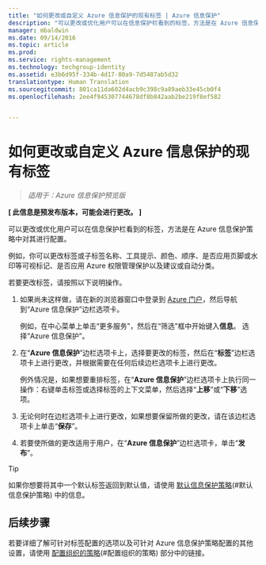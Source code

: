 ```yaml
---
title: "如何更改或自定义 Azure 信息保护的现有标签 | Azure 信息保护"
description: "可以更改或优化用户可以在信息保护栏看到的标签，方法是在 Azure 信息保护策略中对其进行配置。"
manager: mbaldwin
ms.date: 09/14/2016
ms.topic: article
ms.prod: 
ms.service: rights-management
ms.technology: techgroup-identity
ms.assetid: e3b6d95f-334b-4d17-80a9-7d5487ab5d32
translationtype: Human Translation
ms.sourcegitcommit: 801ca11da602d4acb9c398c9a89aeb33e45cb0f4
ms.openlocfilehash: 2ee4f945307744678df8b842aab2be219f8ef582


---
```


# 如何更改或自定义 Azure 信息保护的现有标签

>*适用于：Azure 信息保护预览版*

**[ 此信息是预发布版本，可能会进行更改。 ]**

可以更改或优化用户可以在信息保护栏看到的标签，方法是在 Azure 信息保护策略中对其进行配置。

例如，你可以更改标签或子标签名称、工具提示、颜色、顺序、是否应用页脚或水印等可视标记、是否应用 Azure 权限管理保护以及建议或自动分类。

若要更改标签，请按照以下说明操作。


1. 如果尚未这样做，请在新的浏览器窗口中登录到 [Azure 门户](https://portal.azure.com)，然后导航到“Azure 信息保护”边栏选项卡。 
    
    例如，在中心菜单上单击“更多服务”，然后在“筛选”框中开始键入**信息**。 选择“Azure 信息保护”。

2. 在“**Azure 信息保护**”边栏选项卡上，选择要更改的标签，然后在“**标签**”边栏选项卡上进行更改，并根据需要在任何后续边栏选项卡上进行更改。

    例外情况是，如果想要重排标签，在“**Azure 信息保护**”边栏选项卡上执行同一操作：右键单击标签或选择标签的上下文菜单，然后选择“**上移**”或“**下移**”选项。

3. 无论何时在边栏选项卡上进行更改，如果想要保留所做的更改，请在该边栏选项卡上单击“**保存**”。

4. 若要使所做的更改适用于用户，在“**Azure 信息保护**”边栏选项卡，单击“**发布**”。

> [!TIP]
>如果你想要将其中一个默认标签返回到默认值，请使用 [默认信息保护策略](configure-policy-default.md)(#默认信息保护策略) 中的信息。

## 后续步骤

若要详细了解可针对标签配置的选项以及可针对 Azure 信息保护策略配置的其他设置，请使用 [配置组织的策略](configure-policy.md#configuring-your-organization-s-policy)(#配置组织的策略) 部分中的链接。






<!--HONumber=Sep16_HO3-->


